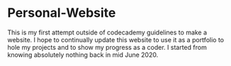 # Personal-Website
This is my first attempt outside of codecademy guidelines to make a website.  I hope to continually update this website to use it as a portfolio to  hole my projects and to show my progress as a coder. I started from knowing absolutely nothing back in mid June 2020.

